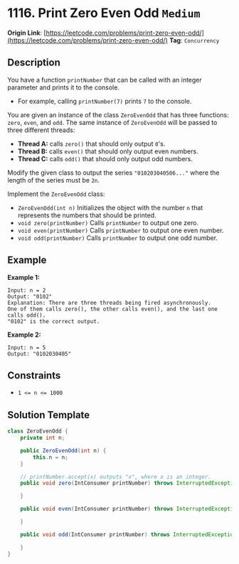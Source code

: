 # 1116. Print Zero Even Odd `Medium`

**Origin Link**: [https://leetcode.com/problems/print-zero-even-odd/](https://leetcode.com/problems/print-zero-even-odd/)
**Tag**: `Concurrency`


## Description

You have a function `printNumber` that can be called with an integer parameter and prints it to the console.

- For example, calling `printNumber(7)` prints `7` to the console.

You are given an instance of the class `ZeroEvenOdd` that has three functions: `zero`, `even`, and `odd`. The same instance of `ZeroEvenOdd` will be passed to three different threads:

- **Thread A:** calls `zero()` that should only output `0`'s.
- **Thread B:** calls `even()` that should only output even numbers.
- **Thread C:** calls `odd()` that should only output odd numbers.

Modify the given class to output the series `"010203040506..."` where the length of the series must be `2n`.

Implement the `ZeroEvenOdd` class:

- `ZeroEvenOdd(int n)` Initializes the object with the number `n` that represents the numbers that should be printed.
- `void zero(printNumber)` Calls `printNumber` to output one zero.
- `void even(printNumber)` Calls `printNumber` to output one even number.
- `void odd(printNumber)` Calls `printNumber` to output one odd number.


## Example

**Example 1:**

```
Input: n = 2
Output: "0102"
Explanation: There are three threads being fired asynchronously.
One of them calls zero(), the other calls even(), and the last one calls odd().
"0102" is the correct output.
```

**Example 2:**

```
Input: n = 5
Output: "0102030405"
```


## Constraints

- `1 <= n <= 1000`


## Solution Template

```java
class ZeroEvenOdd {
    private int n;

    public ZeroEvenOdd(int n) {
        this.n = n;
    }

    // printNumber.accept(x) outputs "x", where x is an integer.
    public void zero(IntConsumer printNumber) throws InterruptedException {

    }

    public void even(IntConsumer printNumber) throws InterruptedException {

    }

    public void odd(IntConsumer printNumber) throws InterruptedException {

    }
}
```
